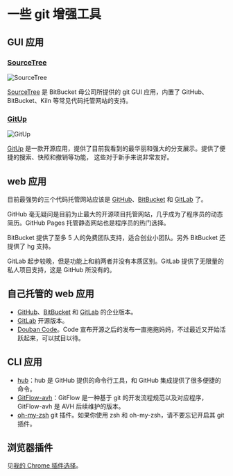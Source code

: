 # 一些 git 增强工具

## GUI 应用

### [SourceTree]

![SourceTree](https://www.sourcetreeapp.com/images/sourcetree-hero-mac-log.png)

[SourceTree] 是 BitBucket 母公司所提供的 git GUI 应用，内置了 GitHub、BitBucket、Kiln
等常见代码托管网站的支持。


### [GitUp]

![GitUp](http://gitup.co/images/map.gif)

[GitUp] 是一款开源应用，提供了目前我看到的最华丽和强大的分支展示。提供了便捷的搜索、快照和撤销等功能，
这些对于新手来说非常友好。


## web 应用

目前最强势的三个代码托管网站应该是 [GitHub]、[BitBucket] 和 [GitLab] 了。

GitHub 毫无疑问是目前为止最大的开源项目托管网站，几乎成为了程序员的动态简历。GitHub
Pages 托管静态网站也是程序员的热门选择。

BitBucket 提供了至多 5 人的免费团队支持，适合创业小团队。另外 BitBucket
还提供了 hg 支持。

GitLab 起步较晚，但是功能上和前两者并没有本质区别。GitLab 提供了无限量的私人项目支持，这是 GitHub 所没有的。


## 自己托管的 web 应用

* [GitHub]、[BitBucket] 和 [GitLab] 的企业版本。
* [GitLab] 开源版本。
* [Douban Code]。Code 宣布开源之后的发布一直拖拖妈妈，不过最近又开始活跃起来，可以拭目以待。


## CLI 应用

* [hub]：hub 是 GitHub 提供的命令行工具，和 GitHub 集成提供了很多便捷的命令。
* [GitFlow-avh]：GitFlow 是一种基于 git 的开发流程规范以及对应程序，GitFlow-avh 是 AVH 后续维护的版本。
* [oh-my-zsh] git 插件。如果你使用 zsh 和 oh-my-zsh，请不要忘记开启其 git 插件。


## 浏览器插件

见[我的 Chrome 插件选择](http://blog.windrunner.info/pages/chrome-plugin.html#github-相关)。


[GitUp]: http://gitup.co/
[hub]: https://github.com/github/hub
[SourceTree]: https://www.sourcetreeapp.com/
[GitLab]: https://gitlab.com/
[GitHub]: https://github.com/
[BitBucket]: https://bitbucket.org/
[GitFlow-avh]: https://github.com/petervanderdoes/gitflow-avh
[oh-my-zsh]: https://github.com/robbyrussell/oh-my-zsh
[Douban Code]: https://github.com/douban/code

